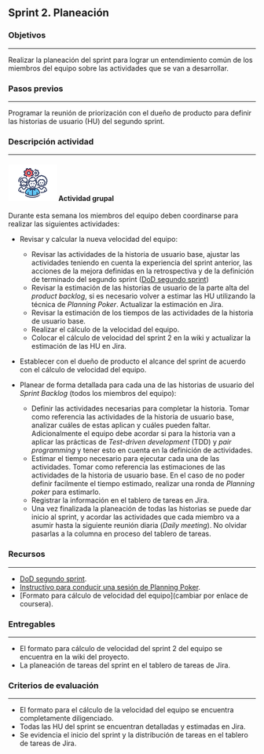 ## Sprint 2. Planeación

### Objetivos
---

Realizar la planeación del sprint para lograr un entendimiento común de los miembros del equipo sobre las actividades que se van a desarrollar.


### Pasos previos
---

Programar la reunión de priorización con el dueño de producto para definir las historias de usuario (HU) del segundo sprint.


### Descripción actividad
---

#### ![](./../../../assets/images/grupo.png) Actividad grupal

Durante esta semana los miembros del equipo deben coordinarse para realizar las siguientes actividades:

* Revisar y calcular la nueva velocidad del equipo:
  * Revisar las actividades de la historia de usuario base, ajustar las actividades teniendo en cuenta la experiencia del sprint anterior, las acciones de la mejora definidas en la retrospectiva y de la definición de terminado del segundo sprint ([DoD segundo sprint](../semana6/s6_DoD))
  * Revisar la estimación de las historias de usuario de la parte alta del *product backlog*, si es necesario volver a estimar las HU utilizando la técnica de *Planning Poker*. Actualizar la estimación en Jira.
  * Revisar la estimación de los tiempos de las actividades de la historia de usuario base.
  * Realizar el cálculo de la velocidad del equipo.
  * Colocar el cálculo de velocidad del sprint 2 en la wiki y actualizar la estimación de las HU en Jira.

* Establecer con el dueño de producto el alcance del sprint de acuerdo con el cálculo de velocidad del equipo.

* Planear de forma detallada para cada una de las historias de usuario del *Sprint Backlog* (todos los miembros del equipo):
  * Definir las actividades necesarias para completar la historia. Tomar como referencia las actividades de la historia de usuario base, analizar cuáles de estas aplican y cuáles pueden faltar. Adicionalmente el equipo debe acordar si para la historia van a aplicar las prácticas de *Test-driven development* (TDD) y *pair programming* y tener esto en cuenta en la definición de actividades. 
  * Estimar el tiempo necesario para ejecutar cada una de las actividades. Tomar como referencia las estimaciones de las actividades de la historia de usuario base. En el caso de no poder definir facilmente el tiempo estimado, realizar una ronda de *Planning poker* para estimarlo.
  * Registrar la información en el tablero de tareas en Jira.
  * Una vez finalizada la planeación de todas las historias se puede dar inicio al sprint, y acordar las actividades que cada miembro va a asumir hasta la siguiente reunión diaria (*Daily meeting*). No olvidar pasarlas a la columna en proceso del tablero de tareas.

### Recursos 
---

* [DoD segundo sprint](../semana6/s6_DoD).
* [Instructivo para conducir una sesión de Planning Poker](/mt2_procesos_guias_proyecto/semanas/inception/semana3/s3_planning_poker).
* [Formato para cálculo de velocidad del equipo](cambiar por enlace de coursera).


### Entregables
---

* El formato para cálculo de velocidad del sprint 2 del equipo se encuentra en la wiki del proyecto.
* La planeación de tareas del sprint en el tablero de tareas de Jira.

### Criterios de evaluación
---

* El formato para el cálculo de la velocidad del equipo se encuentra completamente diligenciado.
* Todas las HU del sprint se encuentran detalladas y estimadas en Jira.
* Se evidencia el inicio del sprint y la distribución de tareas en el tablero de tareas de Jira.
